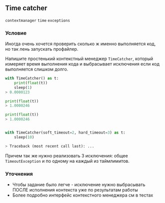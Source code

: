 ## Time catcher

`contextmanager` `time` `exceptions`

### Условие

Иногда очень хочется проверить сколько ж именно выполняется код, но так лень запускать профайлер. 

Напишите простенький контекстный менеджер `TimeCatcher`, который измеряет время выполнения кода и выбрасывает исключения если код выполняется слишком долго. 

```python
with TimeCatcher() as t:
    print(float(t))
    sleep(1)
> 0.0000123

print(float(t))
> 1.0000246

print(float(t))
> 1.0000246


with TimeCatcher(soft_timeout=2, hard_timeout=3) as t:
    sleep(10)

> Traceback (most recent call last): ...
```

Причем так же нужно реализовать 3 исключения: общее `TimeoutException` и по одному на каждый из таймлимитов. 


### Уточнения

* Чтобы задание было легче - исключение нужно выбрасывать ПОСЛЕ исполнения контекста уже по результатам работы
* Более подробно интерфейс контекстного менеджера см в тестах 
